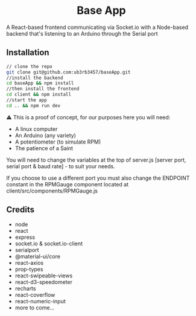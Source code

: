 <h1 align="center">Base App</h1>

A React-based frontend communicating via Socket.io with a Node-based backend that's listening to an Arduino through the Serial port

## Installation


```sh
// clone the repo
git clone git@github.com:ub3rb3457/baseApp.git
//install the backend
cd baseApp && npm install
//then install the frontend
cd client && npm install
//start the app
cd .. && npm run dev
```

⚠️ This is a proof of concept, for our purposes here you will need:

* A linux computer
* An Arduino (any variety) 
* A potentiometer (to simulate RPM)
* The patience of a Saint

You will need to change the variables at the top of server.js [server port, serial port & baud rate] - to suit your needs. 

If you choose to use a different port you must also change the ENDPOINT constant in the RPMGauge component located at client/src/components/RPMGauge.js

## Credits

* node
* react
* express
* socket.io & socket.io-client
* serialport
* @material-ui/core
* react-axios
* prop-types
* react-swipeable-views
* react-d3-speedometer
* recharts
* react-coverflow
* react-numeric-input
* more to come...
